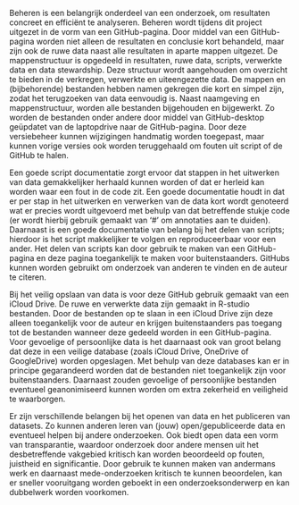 Beheren is een belangrijk onderdeel van een onderzoek, 
om resultaten concreet en efficiënt te analyseren. Beheren wordt tijdens dit project uitgezet in de vorm van een 
GitHub-pagina. Door middel van een GitHub-pagina worden niet alleen de resultaten en conclusie kort behandeld, 
maar zijn ook de ruwe data naast alle resultaten in aparte mappen uitgezet. De mappenstructuur is opgedeeld in resultaten,
ruwe data, scripts, verwerkte data en data stewardship. Deze structuur wordt aangehouden om overzicht te bieden in de 
verkregen, verwerkte en uiteengezette data. De mappen en (bijbehorende) bestanden hebben namen gekregen die kort en 
simpel zijn, zodat het terugzoeken van data eenvoudig is. Naast naamgeving en mappenstructuur, 
worden alle bestanden bijgehouden en bijgewerkt. Zo worden de bestanden onder andere door middel van GitHub-desktop 
geüpdatet van de laptopdrive naar de GitHub-pagina. Door deze versiebeheer kunnen wijzigingen handmatig worden toegepast, 
maar kunnen vorige versies ook worden teruggehaald om fouten uit script of de GitHub te halen. 

Een goede script documentatie zorgt ervoor dat stappen in het uitwerken van data gemakkelijker herhaald kunnen worden 
of dat er herleid kan worden waar een fout in de code zit. Een goede documentatie houdt in dat er per stap in het 
uitwerken en verwerken van de data kort wordt genoteerd wat er precies wordt uitgevoerd met behulp van dat betreffende 
stukje code (er wordt hierbij gebruik gemaakt van ‘#’ om annotaties aan te duiden). Daarnaast is een goede documentatie 
van belang bij het delen van scripts; hierdoor is het script makkelijker te volgen en reproduceerbaar voor een ander. 
Het delen van scripts kan door gebruik te maken van een GitHub-pagina en deze pagina toegankelijk te maken voor 
buitenstaanders. GitHubs kunnen worden gebruikt om onderzoek van anderen te vinden en de auteur te citeren. 

Bij het veilig opslaan van data is voor deze GitHub gebruik gemaakt van een iCloud Drive. 
De ruwe en verwerkte data zijn gemaakt in R-studio bestanden. Door de bestanden op te slaan in een iCloud Drive zijn 
deze alleen toegankelijk voor de auteur en krijgen buitenstaanders pas toegang tot de bestanden wanneer deze gedeeld 
worden in een GitHub-pagina. Voor gevoelige of persoonlijke data is het daarnaast ook van groot belang dat deze in een 
veilige database (zoals iCloud Drive, OneDrive of GoogleDrive) worden opgeslagen. Met behulp van deze databases kan er 
in principe gegarandeerd worden dat de bestanden niet toegankelijk zijn voor buitenstaanders. Daarnaast zouden gevoelige 
of persoonlijke bestanden eventueel geanonimiseerd kunnen worden om extra zekerheid en veiligheid te waarborgen. 

Er zijn verschillende belangen bij het openen van data en het publiceren van datasets. Zo kunnen anderen leren van 
(jouw) open/gepubliceerde data en eventueel helpen bij andere onderzoeken. Ook biedt open data een vorm van transparantie,
waardoor onderzoek door andere mensen uit het desbetreffende vakgebied kritisch kan worden beoordeeld op fouten, 
juistheid en significantie. Door gebruik te kunnen maken van andermans werk en daarnaast mede-onderzoeken kritisch te 
kunnen beoordelen, kan er sneller vooruitgang worden geboekt in een onderzoeksonderwerp en kan dubbelwerk worden 
voorkomen. 
